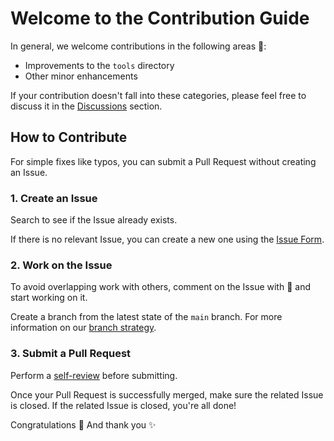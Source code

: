 # Welcome to the Contribution Guide

In general, we welcome contributions in the following areas 🙌:

- Improvements to the `tools` directory
- Other minor enhancements

If your contribution doesn't fall into these categories, please feel free to discuss it in the [Discussions] section.

## How to Contribute

For simple fixes like typos, you can submit a Pull Request without creating an Issue.

### 1. Create an Issue

Search to see if the Issue already exists.

If there is no relevant Issue, you can create a new one using the [Issue Form].

### 2. Work on the Issue

To avoid overlapping work with others, comment on the Issue with 🙋 and start working on it.

Create a branch from the latest state of the `main` branch. For more information on our [branch strategy].

### 3. Submit a Pull Request

Perform a [self-review] before submitting.

Once your Pull Request is successfully merged, make sure the related Issue is closed.
If the related Issue is closed, you're all done!

Congratulations 🎉
And thank you ✨

<!-- Links -->

[Discussions]: https://github.com/yumemi-inc/flutter-yumemi-lints-tools/discussions

[Issue Form]: https://github.com/yumemi-inc/flutter-yumemi-lints-tools/issues/new/choose

[branch strategy]: ../BRANCH.md

[self-review]: SELF_REVIEW.md
